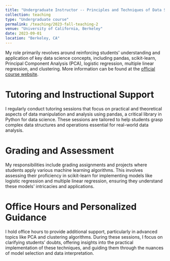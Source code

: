 ```yaml
---
title: "Undergraduate Instructor -- Principles and Techniques of Data Science"
collection: teaching
type: "Undergraduate course"
permalink: /teaching/2023-fall-teaching-2
venue: "University of California, Berkeley"
date: 2023-09-01
location: "Berkeley, CA"
---
```


My role primarily revolves around reinforcing students' understanding and application of key data science concepts, including pandas, scikit-learn, Principal Component Analysis (PCA), logistic regression, multiple linear regression, and clustering. More information can be found at the [official course website](https://ds100.org/fa23/).


Tutoring and Instructional Support
======
I regularly conduct tutoring sessions that focus on practical and theoretical aspects of data manipulation and analysis using pandas, a critical library in Python for data science. These sessions are tailored to help students grasp complex data structures and operations essential for real-world data analysis.

Grading and Assessment
======
My responsibilities include grading assignments and projects where students apply various machine learning algorithms. This involves assessing their proficiency in scikit-learn for implementing models like logistic regression and multiple linear regression, ensuring they understand these models' intricacies and applications.

Office Hours and Personalized Guidance
======
I hold office hours to provide additional support, particularly in advanced topics like PCA and clustering algorithms. During these sessions, I focus on clarifying students’ doubts, offering insights into the practical implementation of these techniques, and guiding them through the nuances of model selection and data interpretation.
